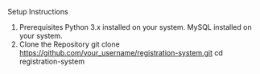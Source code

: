 Setup Instructions
1. Prerequisites
    Python 3.x installed on your system.
    MySQL installed on your system.
2. Clone the Repository
git clone https://github.com/your_username/registration-system.git
cd registration-system
